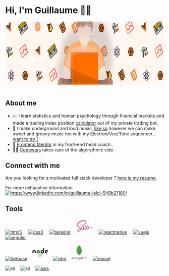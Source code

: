 <h1>Hi, I'm Guillaume 🙋‍♂️</h1>

<img align="left" alt="Working man with developments tools and languages, music and stocks icons" width="1920px" height="200px" src="./assets/Front_panel_github.jpg" />

&nbsp;&nbsp;&nbsp;&nbsp;&nbsp;&nbsp;&nbsp;&nbsp;&nbsp;&nbsp;&nbsp;&nbsp;&nbsp;&nbsp;&nbsp;&nbsp;&nbsp;&nbsp;&nbsp;&nbsp;&nbsp;&nbsp;&nbsp;&nbsp;

 <h2>About me</h2>


-   📈 I learn statistics and human psychology through financial markets and made a trading index position [calculator](https://www.npmjs.com/package/minimalist-money-management-calculator) out of my private trading bot.
-   🎹 I make underground and loud music, [like so](https://www.youtube.com/user/DtCsound6temOfficiel)
    however we can make sweet and groovy music too with my Electron/Vue/Tone sequencer... [want to try ?](https://github.com/dtczelo/Drum-Sequencer-built-with-Tone.js-Vue.js-and-Vuex)
-   💪 [Frontend Mentor](https://www.frontendmentor.io/profile/dtczelo) is my front-end head coach.
-   👨‍💻 [Codewars](https://www.codewars.com/users/dtczelo) takes care of the algorythmic side.


<h2>Connect with me</h2>

Are you looking for a motivated full stack developer ? [here is my resume](https://drive.google.com/file/d/1d4BRxAOFlx7n2063r0D_ggCkoUuuzuR-/view?usp=sharing).

For more exhaustive information &nbsp;&nbsp;&nbsp;<a href="https://www.linkedin.com/in/guillaume-laloi-548b21180/" target="blank"><img src="https://raw.githubusercontent.com/rahuldkjain/github-profile-readme-generator/master/src/images/icons/Social/linked-in-alt.svg" alt="https://www.linkedin.com/in/guillaume-laloi-548b21180/" height="30" width="40" /></a>

<h2>Tools</h2>
<p align="left">
 <a href="https://www.w3.org/html/" target="_blank"><img src="https://cdn.worldvectorlogo.com/logos/html-1.svg" alt="html5" width="50" height="50"/></a>   &nbsp;&nbsp;&nbsp;
 <a href="https://www.w3schools.com/css/" target="_blank"><img src="https://cdn.worldvectorlogo.com/logos/css-3.svg" alt="css3" width="50" height="50"/></a>   &nbsp;&nbsp;&nbsp;
  <a href="https://tailwindcss.com/" target="_blank"><img src="https://cdn.worldvectorlogo.com/logos/tailwind-css-2.svg" alt="tailwind" width="50" height="50"/></a>   &nbsp;&nbsp;&nbsp;
 <a href="https://sass-lang.com" target="_blank"><img src="https://raw.githubusercontent.com/devicons/devicon/master/icons/sass/sass-original.svg" alt="sass" width="50" height="50"/></a>   &nbsp;&nbsp;&nbsp;
 <a href="https://reactnative.dev/" target="_blank"><img src="https://reactnative.dev/img/header_logo.svg" alt="reactnative" width="50" height="50"/></a>   &nbsp;&nbsp;&nbsp;
 <a href="https://vuejs.org/" target="_blank"><img src="https://cdn.worldvectorlogo.com/logos/vue-9.svg" alt="vuejs" width="50" height="50"/></a>&nbsp;&nbsp;&nbsp;
 <a href="https://angular.io/" target="_blank"><img src="https://cdn.worldvectorlogo.com/logos/angular-icon-1.svg" alt="angular" width="50" height="50"/></a>&nbsp;&nbsp;&nbsp;
 </p>

  <p align="left">
   <a href="https://firebase.google.com/?hl=FR" target="_blank"><img src="https://cdn.worldvectorlogo.com/logos/firebase-1.svg" alt="firebase" width="50" height="50"/></a>&nbsp;&nbsp;&nbsp;
 <a href="https://nodejs.org" target="_blank"><img src="https://raw.githubusercontent.com/devicons/devicon/master/icons/nodejs/nodejs-original-wordmark.svg" alt="nodejs" width="50" height="50"/></a>&nbsp;&nbsp;&nbsp;
 <a href="https://www.php.net/" target="_blank"><img src="https://cdn.worldvectorlogo.com/logos/php-1.svg" alt="php" width="50" height="50"/></a>&nbsp;&nbsp;&nbsp;
 <a href="https://www.mongodb.com/" target="_blank"><img src="https://raw.githubusercontent.com/devicons/devicon/master/icons/mongodb/mongodb-original-wordmark.svg" alt="mongodb" width="50" height="50"/></a> &nbsp;&nbsp;&nbsp;
 <a href="https://www.microsoft.com/en-us/sql-server" target="_blank"><img src="https://cdn.worldvectorlogo.com/logos/mysql-6.svg" alt="mssql" width="50" height="50"/></a>&nbsp;&nbsp;&nbsp;
 </p>

 <p align="left">
 <a alt="Visual Studio Code" width="26px" src="https://raw.githubusercontent.com/github/explore/80688e429a7d4ef2fca1e82350fe8e3517d3494d/topics/visual-studio-code/visual-studio-code.png"><img src="https://cdn.worldvectorlogo.com/logos/visual-studio-code-1.svg" alt="xd" width="50" height="50"/></a>&nbsp;&nbsp;&nbsp;
 <a alt="GitHub" width="26px" src="https://raw.githubusercontent.com/github/explore/78df643247d429f6cc873026c0622819ad797942/topics/github/github.png" ><img src="https://cdn.worldvectorlogo.com/logos/github-icon-1.svg" alt="xd" width="50" height="50"/></a>&nbsp;&nbsp;&nbsp;
 <a href="https://aws.amazon.com/fr/" target="_blank"><img src="https://cdn.worldvectorlogo.com/logos/aws-2.svg" alt="aws" width="50" height="50"/></a>&nbsp;&nbsp;&nbsp;
 </p>

